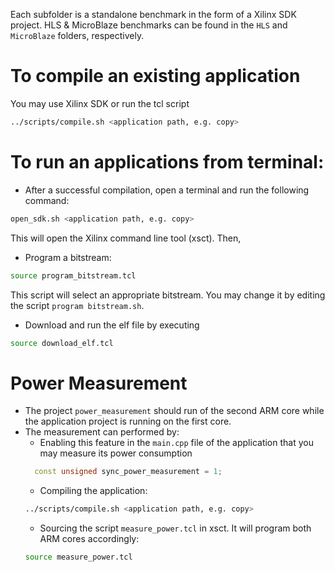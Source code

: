 Each subfolder is a standalone benchmark in the form of a Xilinx SDK project.
HLS & MicroBlaze benchmarks can be found in the `HLS` and `MicroBlaze` folders, respectively.

# To compile an existing application
You may use Xilinx SDK or run the tcl script
```sh
../scripts/compile.sh <application path, e.g. copy>
```

# To run an applications from terminal:
+ After a successful compilation, open a terminal and run the following command:
```sh
open_sdk.sh <application path, e.g. copy>
```
This will open the Xilinx command line tool (xsct). Then,
+ Program a bitstream:
```sh
source program_bitstream.tcl
```
This script will select an appropriate bitstream. You may change it by editing the script `program bitstream.sh`.
+ Download and run the elf file by executing
```sh
source download_elf.tcl
```
# Power Measurement
+ The project `power_measurement` should run of the second ARM core while the application project is running on the first core.
+ The measurement can performed by:
  + Enabling this feature in the `main.cpp` file of the application that you may measure its power consumption
  ```c++
    const unsigned sync_power_measurement = 1;
  ```
  + Compiling the application:
  ```sh
  ../scripts/compile.sh <application path, e.g. copy>
  ```
  + Sourcing the script `measure_power.tcl` in xsct. It will program both ARM cores accordingly:
  ```sh
  source measure_power.tcl
  ```
